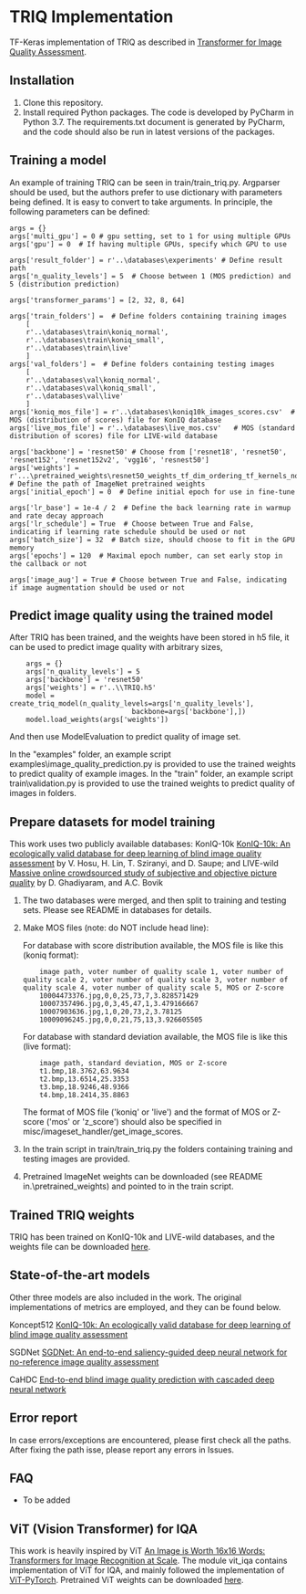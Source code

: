 # TRIQ Implementation

TF-Keras implementation of TRIQ as described in [Transformer for Image Quality Assessment]().

## Installation

1) Clone this repository.
2) Install required Python packages. The code is developed by PyCharm in Python 3.7. The requirements.txt document is generated by PyCharm, and the code should also be run in latest versions of the packages.

## Training a model
An example of training TRIQ can be seen in train/train_triq.py.
Argparser should be used, but the authors prefer to use dictionary with parameters being defined. It is easy to convert to take arguments.
In principle, the following parameters can be defined:

    args = {}
    args['multi_gpu'] = 0 # gpu setting, set to 1 for using multiple GPUs
    args['gpu'] = 0  # If having multiple GPUs, specify which GPU to use

    args['result_folder'] = r'..\databases\experiments' # Define result path
    args['n_quality_levels'] = 5  # Choose between 1 (MOS prediction) and 5 (distribution prediction)

    args['transformer_params'] = [2, 32, 8, 64]

    args['train_folders'] =  # Define folders containing training images
        [
        r'..\databases\train\koniq_normal',
        r'..\databases\train\koniq_small',
        r'..\databases\train\live'
        ]
    args['val_folders'] =  # Define folders containing testing images
        [
        r'..\databases\val\koniq_normal',
        r'..\databases\val\koniq_small',
        r'..\databases\val\live'
        ]
    args['koniq_mos_file'] = r'..\databases\koniq10k_images_scores.csv'  # MOS (distribution of scores) file for KonIQ database
    args['live_mos_file'] = r'..\databases\live_mos.csv'   # MOS (standard distribution of scores) file for LIVE-wild database

    args['backbone'] = 'resnet50' # Choose from ['resnet18', 'resnet50', 'resnet152', 'resnet152v2', 'vgg16', 'resnest50']
    args['weights'] = r'...\pretrained_weights\resnet50_weights_tf_dim_ordering_tf_kernels_notop.h5'  # Define the path of ImageNet pretrained weights
    args['initial_epoch'] = 0  # Define initial epoch for use in fine-tune

    args['lr_base'] = 1e-4 / 2  # Define the back learning rate in warmup and rate decay approach
    args['lr_schedule'] = True  # Choose between True and False, indicating if learning rate schedule should be used or not
    args['batch_size'] = 32  # Batch size, should choose to fit in the GPU memory
    args['epochs'] = 120  # Maximal epoch number, can set early stop in the callback or not

    args['image_aug'] = True # Choose between True and False, indicating if image augmentation should be used or not

## Predict image quality using the trained model
After TRIQ has been trained, and the weights have been stored in h5 file, it can be used to predict image quality with arbitrary sizes,

```shell
    args = {}
    args['n_quality_levels'] = 5
    args['backbone'] = 'resnet50'
    args['weights'] = r'..\\TRIQ.h5'
    model = create_triq_model(n_quality_levels=args['n_quality_levels'],
                              backbone=args['backbone'],])
    model.load_weights(args['weights'])
```
And then use ModelEvaluation to predict quality of image set.

In the "examples" folder, an example script examples\image_quality_prediction.py is provided to use the trained weights to predict quality of example images.
In the "train" folder, an example script train\validation.py is provided to use the trained weights to predict quality of images in folders.

## Prepare datasets for model training
This work uses two publicly available databases: KonIQ-10k [KonIQ-10k: An ecologically valid database for deep learning of blind image quality assessment](https://ieeexplore.ieee.org/document/8968750) by V. Hosu, H. Lin, T. Sziranyi, and D. Saupe;
 and LIVE-wild [Massive online crowdsourced study of subjective and objective picture quality](https://ieeexplore.ieee.org/document/7327186) by D. Ghadiyaram, and A.C. Bovik

1) The two databases were merged, and then split to training and testing sets. Please see README in databases for details.
2) Make MOS files (note: do NOT include head line):

    For database with score distribution available, the MOS file is like this (koniq format):
    ```
        image path, voter number of quality scale 1, voter number of quality scale 2, voter number of quality scale 3, voter number of quality scale 4, voter number of quality scale 5, MOS or Z-score
        10004473376.jpg,0,0,25,73,7,3.828571429
        10007357496.jpg,0,3,45,47,1,3.479166667
        10007903636.jpg,1,0,20,73,2,3.78125
        10009096245.jpg,0,0,21,75,13,3.926605505
    ```

    For database with standard deviation available, the MOS file is like this (live format):
    ```
        image path, standard deviation, MOS or Z-score
        t1.bmp,18.3762,63.9634
        t2.bmp,13.6514,25.3353
        t3.bmp,18.9246,48.9366
        t4.bmp,18.2414,35.8863
    ```

    The format of MOS file ('koniq' or 'live') and the format of MOS or Z-score ('mos' or 'z_score') should also be specified in misc/imageset_handler/get_image_scores.
3) In the train script in train/train_triq.py the folders containing training and testing images are provided.
4) Pretrained ImageNet weights can be downloaded (see README in.\pretrained_weights) and pointed to in the train script.

## Trained TRIQ weights
TRIQ has been trained on KonIQ-10k and LIVE-wild databases, and the weights file can be downloaded [here](https://drive.google.com/file/d/10GSuXCw71g8VQnkI2AfD2z7y3XaY0Yvy/view?usp=sharing).

## State-of-the-art models
Other three models are also included in the work. The original implementations of metrics are employed, and they can be found below.

Koncept512 [KonIQ-10k: An ecologically valid database for deep learning of blind image quality assessment](https://github.com/subpic/koniq)

SGDNet [SGDNet: An end-to-end saliency-guided deep neural network for no-reference image quality assessment](https://github.com/ysyscool/SGDNet)

CaHDC [End-to-end blind image quality prediction with cascaded deep neural network](https://web.xidian.edu.cn/wjj/files/20190620_152557.zip)

## Error report
In case errors/exceptions are encountered, please first check all the paths. After fixing the path isse, please report any errors in Issues.

## FAQ
* To be added


## ViT (Vision Transformer) for IQA
This work is heavily inspired by ViT [An Image is Worth 16x16 Words: Transformers for Image Recognition at Scale](https://arxiv.org/abs/2010.11929). 
The module vit_iqa contains implementation of ViT for IQA, and mainly followed the implementation of [ViT-PyTorch](https://github.com/jeonsworld/ViT-pytorch).
Pretrained ViT weights can be downloaded [here](https://github.com/google-research/vision_transformer).
